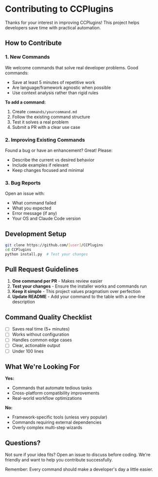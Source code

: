 # Contributing to CCPlugins

Thanks for your interest in improving CCPlugins! This project helps developers save time with practical automation.

## How to Contribute

### 1. New Commands
We welcome commands that solve real developer problems. Good commands:
- Save at least 5 minutes of repetitive work
- Are language/framework agnostic when possible
- Use context analysis rather than rigid rules

**To add a command:**
1. Create `commands/yourcommand.md`
2. Follow the existing command structure
3. Test it solves a real problem
4. Submit a PR with a clear use case

### 2. Improving Existing Commands
Found a bug or have an enhancement? Great! Please:
- Describe the current vs desired behavior
- Include examples if relevant
- Keep changes focused and minimal

### 3. Bug Reports
Open an issue with:
- What command failed
- What you expected
- Error message (if any)
- Your OS and Claude Code version

## Development Setup

```bash
git clone https://github.com/[user]/CCPlugins
cd CCPlugins
python install.py  # Test your changes
```

## Pull Request Guidelines

1. **One command per PR** - Makes review easier
2. **Test your changes** - Ensure the installer works and commands run
3. **Keep it simple** - This project values pragmatism over perfection
4. **Update README** - Add your command to the table with a one-line description

## Command Quality Checklist

- [ ] Saves real time (5+ minutes)
- [ ] Works without configuration
- [ ] Handles common edge cases
- [ ] Clear, actionable output
- [ ] Under 100 lines

## What We're Looking For

**Yes:**
- Commands that automate tedious tasks
- Cross-platform compatibility improvements  
- Real-world workflow optimizations

**No:**
- Framework-specific tools (unless very popular)
- Commands requiring external dependencies
- Overly complex multi-step wizards

## Questions?

Not sure if your idea fits? Open an issue to discuss before coding. We're friendly and want to help you contribute successfully.

Remember: Every command should make a developer's day a little easier.